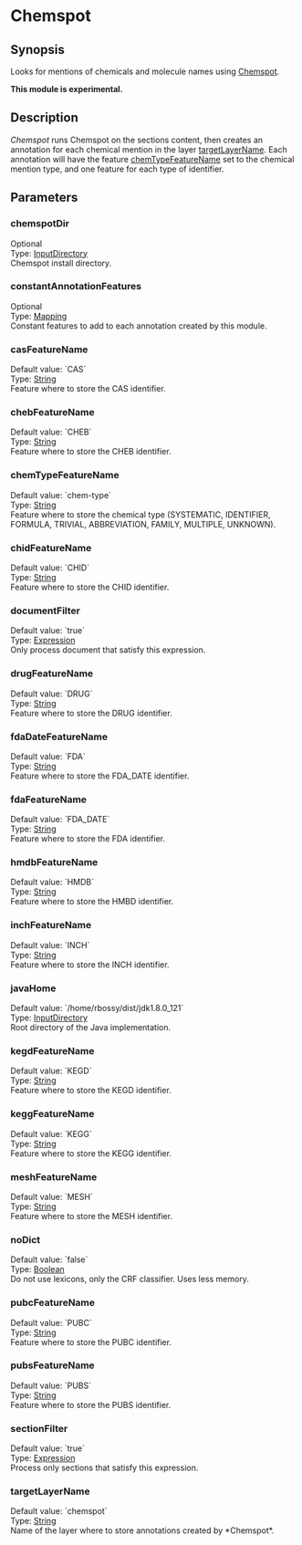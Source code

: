 <h1 class="module">Chemspot</h1>

## Synopsis

Looks for mentions of chemicals and molecule names using [Chemspot](https://www.informatik.hu-berlin.de/de/forschung/gebiete/wbi/resources/chemspot/chemspot).

**This module is experimental.**

## Description

*Chemspot* runs Chemspot on the sections content, then creates an annotation for each chemical mention in the layer <a href="#targetLayerName" class="param">targetLayerName</a>.
	Each annotation will have the feature <a href="#chemTypeFeatureName" class="param">chemTypeFeatureName</a> set to the chemical mention type, and one feature for each type of identifier.
  

## Parameters

<h3 name="chemspotDir" class="param">chemspotDir</h3>

<div class="param-level param-level-optional">Optional
</div>
<div class="param-type">Type: <a href="../converter/fr.inra.maiage.bibliome.util.files.InputDirectory" class="converter">InputDirectory</a>
</div>
Chemspot install directory.

<h3 name="constantAnnotationFeatures" class="param">constantAnnotationFeatures</h3>

<div class="param-level param-level-optional">Optional
</div>
<div class="param-type">Type: <a href="../converter/fr.inra.maiage.bibliome.alvisnlp.core.module.types.Mapping" class="converter">Mapping</a>
</div>
Constant features to add to each annotation created by this module.

<h3 name="casFeatureName" class="param">casFeatureName</h3>

<div class="param-level param-level-default-value">Default value: `CAS`
</div>
<div class="param-type">Type: <a href="../converter/java.lang.String" class="converter">String</a>
</div>
Feature where to store the CAS identifier.

<h3 name="chebFeatureName" class="param">chebFeatureName</h3>

<div class="param-level param-level-default-value">Default value: `CHEB`
</div>
<div class="param-type">Type: <a href="../converter/java.lang.String" class="converter">String</a>
</div>
Feature where to store the CHEB identifier.

<h3 name="chemTypeFeatureName" class="param">chemTypeFeatureName</h3>

<div class="param-level param-level-default-value">Default value: `chem-type`
</div>
<div class="param-type">Type: <a href="../converter/java.lang.String" class="converter">String</a>
</div>
Feature where to store the chemical type (SYSTEMATIC, IDENTIFIER, FORMULA, TRIVIAL, ABBREVIATION, FAMILY, MULTIPLE, UNKNOWN).

<h3 name="chidFeatureName" class="param">chidFeatureName</h3>

<div class="param-level param-level-default-value">Default value: `CHID`
</div>
<div class="param-type">Type: <a href="../converter/java.lang.String" class="converter">String</a>
</div>
Feature where to store the CHID identifier.

<h3 name="documentFilter" class="param">documentFilter</h3>

<div class="param-level param-level-default-value">Default value: `true`
</div>
<div class="param-type">Type: <a href="../converter/fr.inra.maiage.bibliome.alvisnlp.core.corpus.expressions.Expression" class="converter">Expression</a>
</div>
Only process document that satisfy this expression.

<h3 name="drugFeatureName" class="param">drugFeatureName</h3>

<div class="param-level param-level-default-value">Default value: `DRUG`
</div>
<div class="param-type">Type: <a href="../converter/java.lang.String" class="converter">String</a>
</div>
Feature where to store the DRUG identifier.

<h3 name="fdaDateFeatureName" class="param">fdaDateFeatureName</h3>

<div class="param-level param-level-default-value">Default value: `FDA`
</div>
<div class="param-type">Type: <a href="../converter/java.lang.String" class="converter">String</a>
</div>
Feature where to store the FDA_DATE identifier.

<h3 name="fdaFeatureName" class="param">fdaFeatureName</h3>

<div class="param-level param-level-default-value">Default value: `FDA_DATE`
</div>
<div class="param-type">Type: <a href="../converter/java.lang.String" class="converter">String</a>
</div>
Feature where to store the FDA identifier.

<h3 name="hmdbFeatureName" class="param">hmdbFeatureName</h3>

<div class="param-level param-level-default-value">Default value: `HMDB`
</div>
<div class="param-type">Type: <a href="../converter/java.lang.String" class="converter">String</a>
</div>
Feature where to store the HMBD identifier.

<h3 name="inchFeatureName" class="param">inchFeatureName</h3>

<div class="param-level param-level-default-value">Default value: `INCH`
</div>
<div class="param-type">Type: <a href="../converter/java.lang.String" class="converter">String</a>
</div>
Feature where to store the INCH identifier.

<h3 name="javaHome" class="param">javaHome</h3>

<div class="param-level param-level-default-value">Default value: `/home/rbossy/dist/jdk1.8.0_121`
</div>
<div class="param-type">Type: <a href="../converter/fr.inra.maiage.bibliome.util.files.InputDirectory" class="converter">InputDirectory</a>
</div>
Root directory of the Java implementation.

<h3 name="kegdFeatureName" class="param">kegdFeatureName</h3>

<div class="param-level param-level-default-value">Default value: `KEGD`
</div>
<div class="param-type">Type: <a href="../converter/java.lang.String" class="converter">String</a>
</div>
Feature where to store the KEGD identifier.

<h3 name="keggFeatureName" class="param">keggFeatureName</h3>

<div class="param-level param-level-default-value">Default value: `KEGG`
</div>
<div class="param-type">Type: <a href="../converter/java.lang.String" class="converter">String</a>
</div>
Feature where to store the KEGG identifier.

<h3 name="meshFeatureName" class="param">meshFeatureName</h3>

<div class="param-level param-level-default-value">Default value: `MESH`
</div>
<div class="param-type">Type: <a href="../converter/java.lang.String" class="converter">String</a>
</div>
Feature where to store the MESH identifier.

<h3 name="noDict" class="param">noDict</h3>

<div class="param-level param-level-default-value">Default value: `false`
</div>
<div class="param-type">Type: <a href="../converter/java.lang.Boolean" class="converter">Boolean</a>
</div>
Do not use lexicons, only the CRF classifier. Uses less memory.

<h3 name="pubcFeatureName" class="param">pubcFeatureName</h3>

<div class="param-level param-level-default-value">Default value: `PUBC`
</div>
<div class="param-type">Type: <a href="../converter/java.lang.String" class="converter">String</a>
</div>
Feature where to store the PUBC identifier.

<h3 name="pubsFeatureName" class="param">pubsFeatureName</h3>

<div class="param-level param-level-default-value">Default value: `PUBS`
</div>
<div class="param-type">Type: <a href="../converter/java.lang.String" class="converter">String</a>
</div>
Feature where to store the PUBS identifier.

<h3 name="sectionFilter" class="param">sectionFilter</h3>

<div class="param-level param-level-default-value">Default value: `true`
</div>
<div class="param-type">Type: <a href="../converter/fr.inra.maiage.bibliome.alvisnlp.core.corpus.expressions.Expression" class="converter">Expression</a>
</div>
Process only sections that satisfy this expression.

<h3 name="targetLayerName" class="param">targetLayerName</h3>

<div class="param-level param-level-default-value">Default value: `chemspot`
</div>
<div class="param-type">Type: <a href="../converter/java.lang.String" class="converter">String</a>
</div>
Name of the layer where to store annotations created by *Chemspot*.

